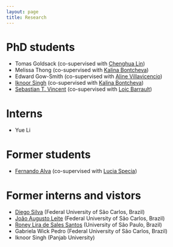 ```yaml
---
layout: page
title: Research
---
```


# PhD students
- Tomas Goldsack (co-supervised with [Chenghua Lin](https://www.sheffield.ac.uk/dcs/people/academic/chenghua-lin))
- Melissa Thong (co-supervised with [Kalina Bontcheva](https://www.sheffield.ac.uk/dcs/people/academic/kalina-bontcheva))
- Edward Gow-Smith (co-supervised with [Aline Villavicencio](https://www.sheffield.ac.uk/dcs/people/academic/aline-villavicencio))
- [Iknoor Singh](https://iknoorjobs.github.io) (co-supervised with [Kalina Bontcheva](https://www.sheffield.ac.uk/dcs/people/academic/kalina-bontcheva))
- [Sebastian T. Vincent](http://staffwww.dcs.shef.ac.uk/people/S.Vincent/) (co-supervised with [Loic Barrault](https://loicbarrault.github.io))

# Interns 
- Yue Li

# Former students
- [Fernando Alva](https://feralvam.github.io) (co-supervised with [Lucia Specia](https://www.imperial.ac.uk/people/l.specia))

# Former interns and vistors
- [Diego Silva](https://sites.google.com/view/diegofsilva) (Federal University of São Carlos, Brazil)
- [João Augusto Leite](https://github.com/JAugusto97) (Federal University of São Carlos, Brazil)
- [Roney Lira de Sales Santos](https://github.com/roneysco) (University of São Paulo, Brazil)
- Gabriela Wick Pedro (Federal University of São Carlos, Brazil)
- Iknoor Singh (Panjab University)

